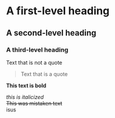 # A first-level heading
## A second-level heading
### A third-level heading

Text that is not a quote

> Text that is a quote

**This text is bold**  

_this is italicized_  
~~This was mistaken text~~  
isus